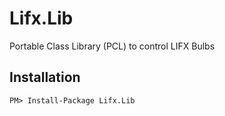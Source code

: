 Lifx.Lib
========

Portable Class Library (PCL) to control LIFX Bulbs

Installation
------------

    PM> Install-Package Lifx.Lib
